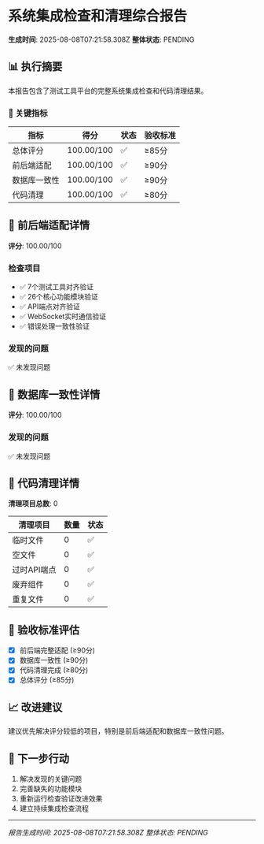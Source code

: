 # 系统集成检查和清理综合报告

**生成时间**: 2025-08-08T07:21:58.308Z
**整体状态**: PENDING

## 📊 执行摘要

本报告包含了测试工具平台的完整系统集成检查和代码清理结果。

### 🎯 关键指标

| 指标 | 得分 | 状态 | 验收标准 |
|------|------|------|----------|
| 总体评分 | 100.00/100 | ✅ | ≥85分 |
| 前后端适配 | 100.00/100 | ✅ | ≥90分 |
| 数据库一致性 | 100.00/100 | ✅ | ≥90分 |
| 代码清理 | 100.00/100 | ✅ | ≥80分 |

## 🔗 前后端适配详情

**评分**: 100.00/100

### 检查项目
- ✅ 7个测试工具对齐验证
- ✅ 26个核心功能模块验证  
- ✅ API端点对齐验证
- ✅ WebSocket实时通信验证
- ✅ 错误处理一致性验证

### 发现的问题
✅ 未发现问题

## 💾 数据库一致性详情

**评分**: 100.00/100

### 发现的问题
✅ 未发现问题

## 🧹 代码清理详情


**清理项目总数**: 0

| 清理项目 | 数量 | 状态 |
|---------|------|------|
| 临时文件 | 0 | ✅ |
| 空文件 | 0 | ✅ |
| 过时API端点 | 0 | ✅ |
| 废弃组件 | 0 | ✅ |
| 重复文件 | 0 | ✅ |


## 🎯 验收标准评估

- [x] 前后端完整适配 (≥90分)
- [x] 数据库一致性 (≥90分)  
- [x] 代码清理完成 (≥80分)
- [x] 总体评分 (≥85分)

## 📈 改进建议

建议优先解决评分较低的项目，特别是前后端适配和数据库一致性问题。

## 🚀 下一步行动

1. 解决发现的关键问题
2. 完善缺失的功能模块
3. 重新运行检查验证改进效果
4. 建立持续集成检查流程

---
*报告生成时间: 2025-08-08T07:21:58.308Z*
*整体状态: PENDING*
